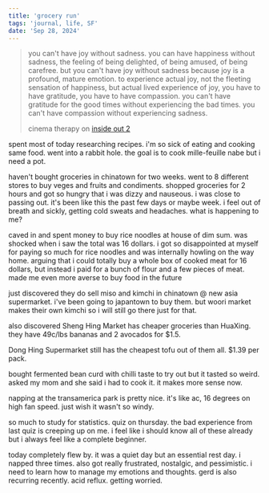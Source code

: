 ```yaml
---
title: 'grocery run'
tags: 'journal, life, SF'
date: 'Sep 28, 2024'
---
```


> you can't have joy without sadness. you can have happiness without sadness, the feeling of being delighted, of being amused, of being carefree. but you can't have joy without sadness because joy is a profound, mature emotion. to experience actual joy, not the fleeting sensation of happiness, but actual lived experience of joy, you have to have gratitude, you have to have compassion. you can't have gratitude for the good times without experiencing the bad times. you can't have compassion without experiencing sadness.
>
> cinema therapy on [inside out 2](https://www.youtube.com/watch?v=R_nv-kAq-Wg)

spent most of today researching recipes. i'm so sick of eating and cooking same food. went into a rabbit hole. the goal is to cook mille-feuille nabe but i need a pot.

haven't bought groceries in chinatown for two weeks. went to 8 different stores to buy veges and fruits and condiments. shopped groceries for 2 hours and got so hungry that i was dizzy and nauseous. i was close to passing out. it's been like this the past few days or maybe week. i feel out of breath and sickly, getting cold sweats and headaches. what is happening to me?

caved in and spent money to buy rice noodles at house of dim sum. was shocked when i saw the total was 16 dollars. i got so disappointed at myself for paying so much for rice noodles and was internally howling on the way home. arguing that i could totally buy a whole box of cooked meat for 16 dollars, but instead i paid for a bunch of flour and a few pieces of meat. made me even more averse to buy food in the future

just discovered they do sell miso and kimchi in chinatown @ new asia supermarket. i've been going to japantown to buy them. but woori market makes their own kimchi so i will still go there just for that.

also discovered Sheng Hing Market has cheaper groceries than HuaXing. they have 49c/lbs bananas and 2 avocados for $1.5.

Dong Hing Supermarket still has the cheapest tofu out of them all. $1.39 per pack.

bought fermented bean curd with chilli taste to try out but it tasted so weird. asked my mom and she said i had to cook it. it makes more sense now.

napping at the transamerica park is pretty nice. it's like ac, 16 degrees on high fan speed. just wish it wasn't so windy.

so much to study for statistics. quiz on thursday. the bad experience from last quiz is creeping up on me. i feel like i should know all of these already but i always feel like a complete beginner.

today completely flew by. it was a quiet day but an essential rest day. i napped three times. also got really frustrated, nostalgic, and pessimistic. i need to learn how to manage my emotions and thoughts. gerd is also recurring recently. acid reflux. getting worried.
